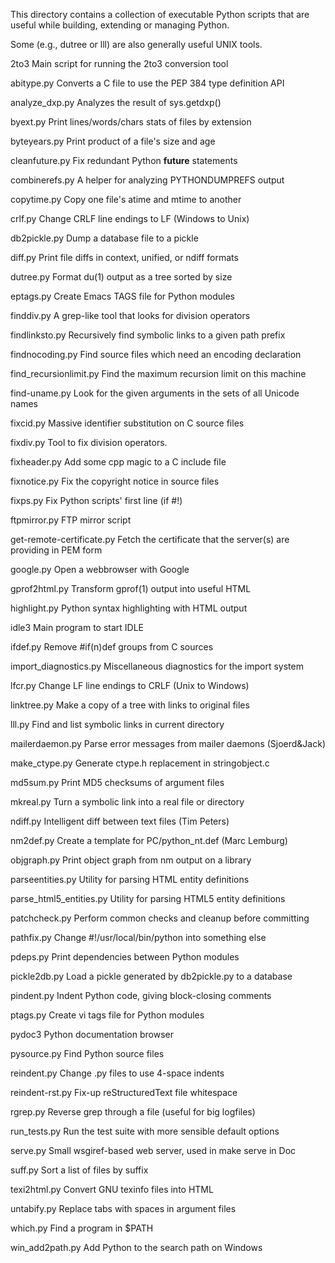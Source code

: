 This directory contains a collection of executable Python scripts that are
useful while building, extending or managing Python.  

Some (e.g., dutree or lll) are also generally useful UNIX tools.

2to3                      Main script for running the 2to3 conversion tool

abitype.py                Converts a C file to use the PEP 384 type definition API

analyze_dxp.py            Analyzes the result of sys.getdxp()

byext.py                  Print lines/words/chars stats of files by extension

byteyears.py              Print product of a file's size and age

cleanfuture.py            Fix redundant Python __future__ statements

combinerefs.py            A helper for analyzing PYTHONDUMPREFS output

copytime.py               Copy one file's atime and mtime to another

crlf.py                   Change CRLF line endings to LF (Windows to Unix)

db2pickle.py              Dump a database file to a pickle

diff.py                   Print file diffs in context, unified, or ndiff formats

dutree.py                 Format du(1) output as a tree sorted by size

eptags.py                 Create Emacs TAGS file for Python modules

finddiv.py                A grep-like tool that looks for division operators

findlinksto.py            Recursively find symbolic links to a given path prefix

findnocoding.py           Find source files which need an encoding declaration

find_recursionlimit.py    Find the maximum recursion limit on this machine

find-uname.py             Look for the given arguments in the sets of all Unicode names

fixcid.py                 Massive identifier substitution on C source files

fixdiv.py                 Tool to fix division operators.

fixheader.py              Add some cpp magic to a C include file

fixnotice.py              Fix the copyright notice in source files

fixps.py                  Fix Python scripts' first line (if #!)

ftpmirror.py              FTP mirror script

get-remote-certificate.py Fetch the certificate that the server(s) are providing in PEM form

google.py                 Open a webbrowser with Google

gprof2html.py             Transform gprof(1) output into useful HTML

highlight.py              Python syntax highlighting with HTML output

idle3                     Main program to start IDLE

ifdef.py                  Remove #if(n)def groups from C sources

import_diagnostics.py     Miscellaneous diagnostics for the import system

lfcr.py                   Change LF line endings to CRLF (Unix to Windows)

linktree.py               Make a copy of a tree with links to original files

lll.py                    Find and list symbolic links in current directory

mailerdaemon.py           Parse error messages from mailer daemons (Sjoerd&Jack)

make_ctype.py             Generate ctype.h replacement in stringobject.c

md5sum.py                 Print MD5 checksums of argument files

mkreal.py                 Turn a symbolic link into a real file or directory

ndiff.py                  Intelligent diff between text files (Tim Peters)

nm2def.py                 Create a template for PC/python_nt.def (Marc Lemburg)

objgraph.py               Print object graph from nm output on a library

parseentities.py          Utility for parsing HTML entity definitions

parse_html5_entities.py   Utility for parsing HTML5 entity definitions

patchcheck.py             Perform common checks and cleanup before committing

pathfix.py                Change #!/usr/local/bin/python into something else

pdeps.py                  Print dependencies between Python modules

pickle2db.py              Load a pickle generated by db2pickle.py to a database

pindent.py                Indent Python code, giving block-closing comments

ptags.py                  Create vi tags file for Python modules

pydoc3                    Python documentation browser

pysource.py               Find Python source files

reindent.py               Change .py files to use 4-space indents

reindent-rst.py           Fix-up reStructuredText file whitespace

rgrep.py                  Reverse grep through a file (useful for big logfiles)

run_tests.py              Run the test suite with more sensible default options

serve.py                  Small wsgiref-based web server, used in make serve in Doc

suff.py                   Sort a list of files by suffix

texi2html.py              Convert GNU texinfo files into HTML

untabify.py               Replace tabs with spaces in argument files

which.py                  Find a program in $PATH

win_add2path.py           Add Python to the search path on Windows
